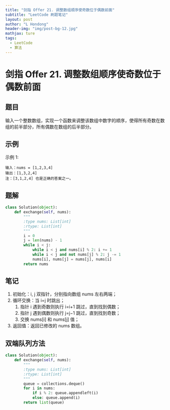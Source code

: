 ```yaml
---
title: "剑指 Offer 21. 调整数组顺序使奇数位于偶数前面"
subtitle: "LeetCode 刷题笔记"
layout: post
author: "L Hondong"
header-img: "img/post-bg-12.jpg"
mathjax: ture
tags:
  - LeetCode
  - 算法
---
```


# 剑指 Offer 21. 调整数组顺序使奇数位于偶数前面

## 题目

输入一个整数数组，实现一个函数来调整该数组中数字的顺序，使得所有奇数在数组的前半部分，所有偶数在数组的后半部分。

## 示例

示例 1:

```
输入：nums = [1,2,3,4]
输出：[1,3,2,4] 
注：[3,1,2,4] 也是正确的答案之一。
```

## 题解

```python
class Solution(object):
    def exchange(self, nums):
        """
        :type nums: List[int]
        :rtype: List[int]
        """
        i = 0
        j = len(nums) - 1
        while i < j:
            while i < j and nums[i] % 2: i += 1
            while i < j and not nums[j] % 2: j -= 1
            nums[i], nums[j] = nums[j], nums[i]
        return nums
```

## 笔记

1. 初始化：i, j 双指针，分别指向数组 nums 左右两端；
2. 循环交换：当 i=j 时跳出；
   1. 指针 i 遇到奇数则执行 i=i+1 跳过，直到找到偶数；
   2. 指针 j 遇到偶数则执行 j=j−1 跳过，直到找到奇数；
   3. 交换 nums[i] 和 nums[j] 值；
3. 返回值：返回已修改的 nums 数组。

## 双端队列方法

```python
class Solution(object):
    def exchange(self, nums):
        """
        :type nums: List[int]
        :rtype: List[int]
        """
        queue = collections.deque()
        for i in nums:
            if i % 2: queue.appendleft(i)
            else: queue.append(i)
        return list(queue)
```
